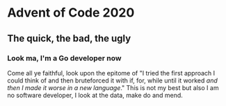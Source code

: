 # Advent of Code 2020
## The quick, the bad, the ugly
### Look ma, I'm a Go developer now

Come all ye faithful, look upon the epitome of "I tried the first approach I could think of and then bruteforced it with if, for, while until it worked *and then I made it worse in a new language*."
This is not my best but also I am no software developer, I look at the data, make do and mend.